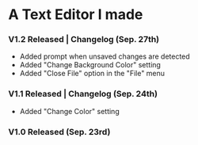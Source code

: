 # A Text Editor I made

### V1.2 Released | Changelog (Sep. 27th)

- Added prompt when unsaved changes are detected
- Added "Change Background Color" setting
- Added "Close File" option in the "File" menu

### V1.1 Released | Changelog (Sep. 24th)

- Added "Change Color" setting

### V1.0 Released (Sep. 23rd)